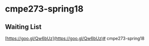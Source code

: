# cmpe273-spring18

## Waiting List

[https://goo.gl/Qw6bUz](https://goo.gl/Qw6bUz)# cmpe273-spring18
